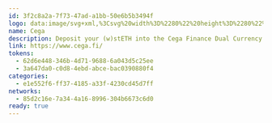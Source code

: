 ```yaml
---
id: 3f2c8a2a-7f73-47ad-a1bb-50e6b5b3494f
logo: data:image/svg+xml,%3Csvg%20width%3D%2280%22%20height%3D%2280%22%20viewBox%3D%220%200%2080%2080%22%20fill%3D%22none%22%20xmlns%3D%22http%3A%2F%2Fwww.w3.org%2F2000%2Fsvg%22%3E%0A%3Cg%20clip-path%3D%22url(%23clip0_4503_4170)%22%3E%0A%3Cg%20opacity%3D%220.5%22%20filter%3D%22url(%23filter0_f_4503_4170)%22%3E%0A%3Cpath%20d%3D%22M58.3443%2048.1513C66.4202%2036.2676%2065.7696%2021.441%2056.8912%2015.0351C48.0129%208.6292%2034.2686%2013.0699%2026.1927%2024.9536C18.1167%2036.8373%2018.7673%2051.6639%2027.6457%2058.0697C36.5242%2064.4757%2050.2683%2060.0351%2058.3443%2048.1513Z%22%20fill%3D%22%23030333%22%2F%3E%0A%3C%2Fg%3E%0A%3Cpath%20d%3D%22M55.8074%2051.048C63.8833%2039.1643%2063.2327%2024.3377%2054.3543%2017.9318C45.476%2011.5259%2031.7318%2015.9666%2023.6558%2027.8503C15.5799%2039.734%2016.2304%2054.5606%2025.1089%2060.9665C33.9873%2067.3724%2047.7314%2062.9318%2055.8074%2051.048Z%22%20fill%3D%22%23030333%22%2F%3E%0A%3Cpath%20d%3D%22M28.2575%2039.9024C29.414%2038.2601%2029.3208%2036.2111%2028.0494%2035.3258C26.7781%2034.4405%2024.81%2035.0542%2023.6535%2036.6965C22.4971%2038.3389%2022.5902%2040.3879%2023.8616%2041.2732C25.133%2042.1585%2027.1011%2041.5448%2028.2575%2039.9024Z%22%20fill%3D%22white%22%2F%3E%0A%3Cpath%20d%3D%22M32.4675%2041.6432C32.041%2041.46%2031.6749%2041.1616%2031.4107%2040.7818C31.1342%2040.3913%2030.9959%2039.8997%2030.9959%2039.3068C30.9925%2038.7535%2031.1309%2038.2084%2031.3981%2037.7229C31.6648%2037.2336%2032.0796%2036.8343%2032.6425%2036.5249C33.2054%2036.2154%2033.9097%2036.0608%2034.7553%2036.061H35.9481C36.2675%2036.061%2036.516%2036.1361%2036.6934%2036.2863C36.8707%2036.4365%2036.9597%2036.6491%2036.9601%2036.9241V37.5798C36.9601%2037.8547%2036.8997%2038.0756%2036.7787%2038.2424C36.6578%2038.4091%2036.4763%2038.4928%2036.2342%2038.4935C36.107%2038.4987%2035.9809%2038.4674%2035.871%2038.4034C35.749%2038.321%2035.6361%2038.2261%2035.5343%2038.1201C35.4024%2037.9846%2035.2544%2037.8657%2035.0934%2037.7659C34.9549%2037.6844%2034.7691%2037.6437%2034.5359%2037.6437C34.0777%2037.6437%2033.7148%2037.8132%2033.4472%2038.1522C33.1795%2038.4913%2033.0456%2038.8888%2033.0453%2039.345C33.0453%2039.6712%2033.1166%2039.918%2033.2591%2040.0854C33.4016%2040.2528%2033.6065%2040.3366%2033.874%2040.3366C34.0896%2040.3366%2034.2646%2040.2914%2034.3988%2040.2011C34.5706%2040.078%2034.7291%2039.9378%2034.872%2039.7826C34.9951%2039.6402%2035.1344%2039.5126%2035.2872%2039.4023C35.4081%2039.3208%2035.5594%2039.28%2035.741%2039.28C35.9566%2039.28%2036.1337%2039.3422%2036.2722%2039.4666C36.4107%2039.5909%2036.4798%2039.7566%2036.4796%2039.9635C36.4745%2040.1356%2036.4395%2040.3056%2036.3759%2040.4658L36.1035%2041.1979C36.017%2041.4299%2035.8549%2041.608%2035.6173%2041.7323C35.3796%2041.8567%2035.088%2041.919%2034.7423%2041.9192H33.7959C33.3386%2041.9198%2032.8862%2041.8258%2032.4675%2041.6432Z%22%20fill%3D%22white%22%2F%3E%0A%3Cpath%20d%3D%22M48.9756%2036.2615C48.7941%2036.129%2048.5606%2036.0627%2048.2753%2036.0627H45.7743C45.1003%2036.0627%2044.5365%2036.1851%2044.0826%2036.4298C43.629%2036.6746%2043.2917%2036.9939%2043.0709%2037.388C42.8509%2037.7819%2042.7372%2038.2256%2042.7406%2038.6761C42.7368%2039.0096%2042.7933%2039.3411%2042.9072%2039.6548C42.9763%2039.8609%2043.011%2040.0283%2043.011%2040.157C43.0114%2040.2266%2043.0039%2040.2959%2042.9886%2040.3638C42.9679%2040.4579%2042.9292%2040.5473%2042.8748%2040.6272C42.7843%2040.7597%2042.6397%2040.9207%2042.4415%2041.1102C42.2389%2041.2902%2042.0585%2041.4934%2041.904%2041.7155C41.7785%2041.9046%2041.7157%2042.145%2041.7155%2042.4368C41.7155%2042.9691%2041.9359%2043.3598%2042.3768%2043.6089C42.8176%2043.8581%2043.345%2043.9821%2043.9589%2043.981H45.5666C45.9294%2043.981%2046.2184%2043.8779%2046.4337%2043.6719C46.5394%2043.573%2046.6229%2043.4531%2046.6788%2043.32C46.7347%2043.1868%2046.7619%2043.0435%2046.7584%2042.8993C46.7584%2042.6157%2046.6612%2042.3817%2046.4666%2042.1972C46.272%2042.0128%2046.015%2041.9205%2045.6952%2041.9203C45.5597%2041.9189%2045.4247%2041.9385%2045.2952%2041.9782C45.1489%2042.0271%2045.006%2042.0852%2044.8674%2042.1522C44.7201%2042.2206%2044.5926%2042.2743%2044.4848%2042.3132C44.3703%2042.353%2044.2496%2042.3726%2044.1284%2042.3712C43.9471%2042.3712%2043.8044%2042.3217%2043.7006%2042.2227C43.651%2042.1779%2043.6115%2042.1232%2043.5847%2042.0621C43.5581%2042.0011%2043.5445%2041.9352%2043.5451%2041.8686C43.5451%2041.714%2043.6142%2041.5788%2043.7525%2041.4631C43.8909%2041.3473%2044.0853%2041.2893%2044.3362%2041.2891H45.2565C45.9386%2041.2891%2046.5024%2041.1668%2046.9478%2040.922C47.0503%2040.8661%2047.1493%2040.8039%2047.2443%2040.7358C47.5285%2040.5366%2047.7617%2040.274%2047.9254%2039.9692C48.1332%2039.5783%2048.2403%2039.1423%2048.237%2038.7003C48.2389%2038.5016%2048.2215%2038.3032%2048.1849%2038.1079L48.1589%2037.9277C48.1589%2037.6876%2048.2971%2037.5673%2048.5737%2037.5669C48.7985%2037.5669%2048.967%2037.5025%2049.0792%2037.3737C49.1914%2037.245%2049.2477%2037.0775%2049.2479%2036.8715C49.2479%2036.5974%2049.1572%2036.3941%2048.9756%2036.2615ZM44.8073%2038.0132C45.0018%2037.8199%2045.2464%2037.7233%2045.5409%2037.7233C45.8354%2037.7233%2046.08%2037.8199%2046.2745%2038.0132C46.4689%2038.2064%2046.566%2038.4494%2046.5664%2038.742C46.5666%2039.0347%2046.4693%2039.2776%2046.2745%2039.4709C46.08%2039.6642%2045.8354%2039.7607%2045.5409%2039.7605C45.2464%2039.7602%2045.0018%2039.6637%2044.8073%2039.4709C44.6127%2039.2774%2044.5156%2039.0345%2044.5156%2038.742C44.5156%2038.4496%2044.6131%2038.2061%2044.808%2038.0115L44.8073%2038.0132Z%22%20fill%3D%22white%22%2F%3E%0A%3Cpath%20d%3D%22M42.203%2037.1258C41.997%2036.7907%2041.7009%2036.5193%2041.3484%2036.342C40.9793%2036.1494%2040.5569%2036.0451%2040.0812%2036.0292C39.4854%2036.0093%2038.9559%2036.1303%2038.4926%2036.392C38.0362%2036.647%2037.6595%2037.0223%2037.4039%2037.4763C37.14%2037.9416%2036.9947%2038.4639%2036.9804%2038.9977C36.9679%2039.3078%2036.9993%2039.618%2037.0734%2039.9194C37.3228%2041.0717%2038.4072%2041.949%2039.7261%2042.003C39.8411%2042.0143%2039.9569%2042.0157%2040.0722%2042.007L41.0329%2041.9384C41.2495%2041.9227%2041.4171%2041.8376%2041.5355%2041.683C41.5988%2041.6014%2041.6442%2041.5075%2041.6687%2041.4073C41.6904%2041.3145%2041.6973%2041.2189%2041.689%2041.124C41.6739%2040.9239%2041.6034%2040.7628%2041.4774%2040.6407C41.415%2040.5804%2041.3399%2040.5346%2041.2578%2040.5066C41.1754%2040.4785%2041.0879%2040.4689%2041.0015%2040.4783C40.9196%2040.4831%2040.8393%2040.5028%2040.7644%2040.5363C40.6792%2040.5774%2040.5969%2040.6245%2040.5183%2040.6771C40.4473%2040.7243%2040.3738%2040.7677%2040.2983%2040.8073C40.2328%2040.8399%2040.1613%2040.859%2040.0882%2040.8633C40.0406%2040.8692%2039.9922%2040.8646%2039.9467%2040.8496C39.9011%2040.8346%2039.8594%2040.8098%2039.8248%2040.7768C39.7579%2040.7128%2039.7179%2040.6259%2039.713%2040.5337C39.7087%2040.4801%2039.7155%2040.4263%2039.7331%2040.3755C39.7506%2040.3247%2039.7786%2040.278%2039.8151%2040.2385C39.8916%2040.1501%2040.0047%2040.101%2040.1545%2040.091L40.7044%2040.0516C41.1126%2040.0224%2041.443%2039.912%2041.6957%2039.7203C41.7543%2039.676%2041.8101%2039.6279%2041.8625%2039.5765V39.5745C42.2139%2039.2874%2042.4165%2038.8973%2042.4702%2038.4043C42.4765%2038.3457%2042.4807%2038.2854%2042.483%2038.2238C42.5012%2037.8383%2042.4037%2037.4562%2042.203%2037.1258ZM40.8094%2038.2059C40.8068%2038.3152%2040.7805%2038.4227%2040.7323%2038.521C40.6842%2038.6193%2040.6153%2038.7062%2040.5304%2038.7757C40.3569%2038.9275%2040.1306%2039.0059%2039.8998%2038.9941C39.7864%2038.9928%2039.6744%2038.9692%2039.5702%2038.9246C39.4661%2038.8801%2039.3718%2038.8156%2039.2929%2038.7347C39.2159%2038.6578%2039.1555%2038.566%2039.1156%2038.4649C39.0757%2038.3639%2039.0571%2038.2559%2039.0609%2038.1474C39.0647%2038.039%2039.0909%2037.9325%2039.1378%2037.8345C39.1847%2037.7365%2039.2513%2037.6491%2039.3336%2037.5777C39.418%2037.5023%2039.5165%2037.4442%2039.6236%2037.4067C39.7307%2037.3692%2039.8441%2037.3531%2039.9575%2037.3594C40.1883%2037.3632%2040.4084%2037.4566%2040.5707%2037.6198C40.6506%2037.6947%2040.7133%2037.7858%2040.7544%2037.887C40.7957%2037.9881%2040.8144%2038.0969%2040.8094%2038.2059Z%22%20fill%3D%22white%22%2F%3E%0A%3Cpath%20d%3D%22M55.1676%2036.3978C54.9945%2036.2394%2054.7611%2036.1645%2054.4673%2036.1728H54.461C54.366%2036.1776%2054.2727%2036.2011%2054.1869%2036.2419C54.101%2036.2827%2054.0242%2036.3401%2053.9608%2036.4107C53.8501%2036.5293%2053.653%2036.6118%2053.4257%2036.6181C53.2578%2036.6267%2053.0914%2036.5841%2052.9485%2036.4962L52.8834%2036.4604C52.8348%2036.433%2052.7856%2036.4081%2052.7361%2036.3855C52.3591%2036.1978%2051.9412%2036.1056%2051.5196%2036.1172C49.9667%2036.1609%2048.7482%2037.5978%2048.7976%2039.3262C48.8024%2039.4888%2048.8183%2039.6509%2048.8457%2039.8113C48.8899%2040.0748%2048.9655%2040.3323%2049.0707%2040.5782C49.1032%2040.6491%2049.1385%2040.7184%2049.1768%2040.786C49.4089%2041.1961%2049.7074%2041.5077%2050.0724%2041.7206C50.4374%2041.9335%2050.8141%2042.0344%2051.2024%2042.0234C51.4619%2042.0161%2051.6703%2041.9673%2051.8275%2041.877C52.0017%2041.7734%2052.1617%2041.6475%2052.303%2041.5026C52.3765%2041.4292%2052.4545%2041.3603%2052.5364%2041.2962C52.5948%2041.255%2052.6647%2041.2328%2052.7363%2041.2326C52.7685%2041.2293%2052.8009%2041.233%2052.8313%2041.2433C52.8618%2041.2536%2052.8897%2041.2703%2052.9131%2041.2922C52.97%2041.3554%2053.0219%2041.4229%2053.0682%2041.494C53.1318%2041.5936%2053.2074%2041.6852%2053.2932%2041.7666C53.3216%2041.7928%2053.3516%2041.8171%2053.383%2041.8395C53.4929%2041.9177%2053.6691%2041.9535%2053.9112%2041.9469C54.2392%2041.9376%2054.4788%2041.8449%2054.6295%2041.6689C54.7802%2041.4929%2054.8518%2041.2761%2054.8442%2041.0185C54.8407%2040.89%2054.8011%2040.715%2054.7254%2040.4934C54.6552%2040.3133%2054.6147%2040.1231%2054.6054%2039.9302C54.5891%2039.3587%2054.6318%2039.149%2055.1086%2037.9672C55.113%2037.9564%2055.1167%2037.9453%2055.1199%2037.9341C55.1347%2037.8886%2055.1864%2037.7753%2055.275%2037.5942C55.3256%2037.4903%2055.3702%2037.3837%2055.4083%2037.2748C55.434%2037.1888%2055.4445%2037.0992%2055.4397%2037.0097C55.4399%2036.8945%2055.4156%2036.7806%2055.3689%2036.6752C55.322%2036.5698%2055.2534%2036.4753%2055.1676%2036.3978ZM52.7605%2039.8066C52.6546%2039.9171%2052.5274%2040.0053%2052.3865%2040.0657C52.2455%2040.1262%2052.0937%2040.1577%2051.9401%2040.1585C51.7884%2040.1634%2051.6371%2040.1384%2051.4952%2040.085C51.3533%2040.0315%2051.2233%2039.9507%2051.113%2039.8472C51.0025%2039.7436%2050.9138%2039.6194%2050.852%2039.4817C50.7903%2039.3439%2050.7564%2039.1954%2050.7526%2039.0446C50.7434%2038.7186%2050.8457%2038.4425%2051.0598%2038.2163C51.2739%2037.9902%2051.545%2037.873%2051.8731%2037.8648C52.2015%2037.8555%2052.4811%2037.9571%2052.712%2038.1696C52.943%2038.3821%2053.063%2038.6517%2053.0722%2038.9784C53.0816%2039.3055%2052.9776%2039.5816%2052.7605%2039.8066Z%22%20fill%3D%22white%22%2F%3E%0A%3C%2Fg%3E%0A%3Cdefs%3E%0A%3Cfilter%20id%3D%22filter0_f_4503_4170%22%20x%3D%226.53687%22%20y%3D%22-1.89673%22%20width%3D%2271.4632%22%20height%3D%2276.8984%22%20filterUnits%3D%22userSpaceOnUse%22%20color-interpolation-filters%3D%22sRGB%22%3E%0A%3CfeFlood%20flood-opacity%3D%220%22%20result%3D%22BackgroundImageFix%22%2F%3E%0A%3CfeBlend%20mode%3D%22normal%22%20in%3D%22SourceGraphic%22%20in2%3D%22BackgroundImageFix%22%20result%3D%22shape%22%2F%3E%0A%3CfeGaussianBlur%20stdDeviation%3D%227%22%20result%3D%22effect1_foregroundBlur_4503_4170%22%2F%3E%0A%3C%2Ffilter%3E%0A%3CclipPath%20id%3D%22clip0_4503_4170%22%3E%0A%3Crect%20width%3D%2280.0037%22%20height%3D%2280%22%20fill%3D%22white%22%2F%3E%0A%3C%2FclipPath%3E%0A%3C%2Fdefs%3E%0A%3C%2Fsvg%3E%0A
name: Cega
description: Deposit your (w)stETH into the Cega Finance Dual Currency vaults.
link: https://www.cega.fi/
tokens:
  - 62d6e448-346b-4d71-9688-6a043d5c25ee
  - 3a647da0-c0d8-4ebd-abce-bac0390880f4
categories:
  - e1e552f6-ff37-4185-a33f-4230cd45d7ff
networks:
  - 85d2c16e-7a34-4a16-8996-304b6673c6d0
ready: true
---
```


